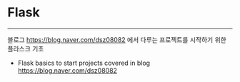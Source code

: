 # Flask
---
블로그 https://blog.naver.com/dsz08082 에서 다루는 프로젝트를 시작하기 위한 플라스크 기초<br>
- Flask basics to start projects covered in blog https://blog.naver.com/dsz08082
